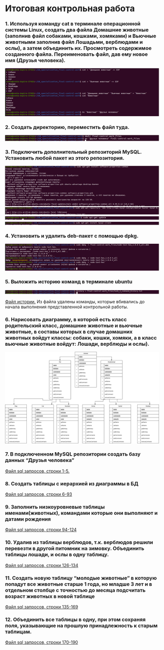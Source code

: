 # Итоговая контрольная работа

### 1. Используя команду cat в терминале операционной системы Linux, создать два файла Домашние животные (заполнив файл собаками, кошками, хомяками) и Вьючные животными заполнив файл Лошадьми, верблюдами и ослы), а затем объединить их. Просмотреть содержимое созданного файла. Переименовать файл, дав ему новое имя (Друзья человека).

![](final-control-work_imgs/2024-02-20_23-06.png)

### 2. Создать директорию, переместить файл туда.

![](final-control-work_imgs/2024-02-20_23-16.png)

### 3. Подключить дополнительный репозиторий MySQL. Установить любой пакет из этого репозитория.

![](final-control-work_imgs/2024-02-20_23-23.png)
![](final-control-work_imgs/2024-02-20_23-25.png)
![](final-control-work_imgs/2024-02-20_23-26.png)
![](final-control-work_imgs/2024-02-20_23-27.png)

### 4. Установить и удалить deb-пакет с помощью dpkg.

![](final-control-work_imgs/2024-02-20_23-42.png)

### 5. Выложить историю команд в терминале ubuntu
![](final-control-work_imgs/2024-02-20_23-46.png)

<a href="final-control-work_files/task_5_command_history.txt">Файл истории.</a> Из файла удалены команды, которые вбивались до начала выполнения представленной контрольной работы.

### 6. Нарисовать диаграмму, в которой есть класс родительский класс, домашние животные и вьючные животные, в составы которых в случае домашних животных войдут классы: собаки, кошки, хомяки, а в класс вьючные животные войдут: Лошади, верблюды и ослы).
![](final-control-work_imgs/diagr_v2.png)


### 7. В подключенном MySQL репозитории создать базу данных “Друзья человека”

<a href="final-control-work_files/task_7-12.sql">Файл sql запросов, строки 1-5.</a>

### 8. Создать таблицы с иерархией из диаграммы в БД

<a href="final-control-work_files/task_7-12.sql">Файл sql запросов, строки 6-93</a>

### 9. Заполнить низкоуровневые таблицы именами(животных), командами которые они выполняют и датами рождения

<a href="final-control-work_files/task_7-12.sql">Файл sql запросов, строки 94-124</a>

### 10. Удалив из таблицы верблюдов, т.к. верблюдов решили перевезти в другой питомник на зимовку. Объединить таблицы лошади, и ослы в одну таблицу.

<a href="final-control-work_files/task_7-12.sql">Файл sql запросов, строки 126-134</a>

### 11. Создать новую таблицу “молодые животные” в которую попадут все животные старше 1 года, но младше 3 лет и в отдельном столбце с точностью до месяца подсчитать возраст животных в новой таблице

<a href="final-control-work_files/task_7-12.sql">Файл sql запросов, строки 135-169</a>

### 12. Объединить все таблицы в одну, при этом сохраняя поля, указывающие на прошлую принадлежность к старым таблицам.

<a href="final-control-work_files/task_7-12.sql">Файл sql запросов, строки 170-190</a>